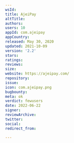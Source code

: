 ```yaml
---
wsId: 
title: AjeiPay
altTitle: 
authors: 
users: 10
appId: com.ajeipay
appCountry: 
released: May 30, 2020
updated: 2021-10-09
version: '2.2'
stars: 
ratings: 
reviews: 
size: 
website: https://ajeipay.com/
repository: 
issue: 
icon: com.ajeipay.png
bugbounty: 
meta: ok
verdict: fewusers
date: 2022-06-22
signer: 
reviewArchive: 
twitter: 
social: 
redirect_from: 

---
```


